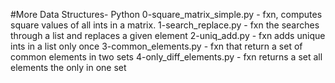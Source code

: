 #More Data Structures- Python
0-square_matrix_simple.py - fxn, computes square values of all ints in a matrix.
1-search_replace.py - fxn the searches through a list and replaces a given element
2-uniq_add.py - fxn adds unique ints in a list only once
3-common_elements.py - fxn that return a set of common elements in two sets
4-only_diff_elements.py - fxn returns a set all elements the only in one set
